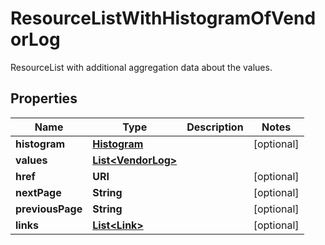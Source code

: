 

# ResourceListWithHistogramOfVendorLog

ResourceList with additional aggregation data about the values.

## Properties

Name | Type | Description | Notes
------------ | ------------- | ------------- | -------------
**histogram** | [**Histogram**](Histogram.md) |  |  [optional]
**values** | [**List&lt;VendorLog&gt;**](VendorLog.md) |  | 
**href** | **URI** |  |  [optional]
**nextPage** | **String** |  |  [optional]
**previousPage** | **String** |  |  [optional]
**links** | [**List&lt;Link&gt;**](Link.md) |  |  [optional]



